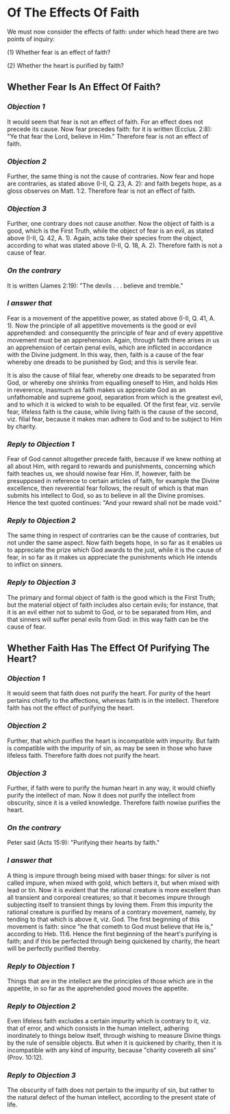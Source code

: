 # Of The Effects Of Faith

We must now consider the effects of faith: under which head there
are two points of inquiry:

(1) Whether fear is an effect of faith?

(2) Whether the heart is purified by faith?


## Whether Fear Is An Effect Of Faith?

### *Objection 1*
It would seem that fear is not an effect of faith. For
an effect does not precede its cause. Now fear precedes faith: for it
is written (Ecclus. 2:8): "Ye that fear the Lord, believe in Him."
Therefore fear is not an effect of faith.

### *Objection 2*
Further, the same thing is not the cause of contraries. Now
fear and hope are contraries, as stated above (I-II, Q. 23, A. 2):
and faith begets hope, as a gloss observes on Matt. 1:2. Therefore
fear is not an effect of faith.

### *Objection 3*
Further, one contrary does not cause another. Now the object
of faith is a good, which is the First Truth, while the object of
fear is an evil, as stated above (I-II, Q. 42, A. 1). Again, acts
take their species from the object, according to what was stated
above (I-II, Q. 18, A. 2). Therefore faith is not a cause of fear.

### *On the contrary*
It is written (James 2:19): "The devils . . .
believe and tremble."

### *I answer that*
Fear is a movement of the appetitive power, as
stated above (I-II, Q. 41, A. 1). Now the principle of all appetitive
movements is the good or evil apprehended: and consequently the
principle of fear and of every appetitive movement must be an
apprehension. Again, through faith there arises in us an apprehension
of certain penal evils, which are inflicted in accordance with the
Divine judgment. In this way, then, faith is a cause of the fear
whereby one dreads to be punished by God; and this is servile fear.

It is also the cause of filial fear, whereby one dreads to be
separated from God, or whereby one shrinks from equalling oneself to
Him, and holds Him in reverence, inasmuch as faith makes us appreciate
God as an unfathomable and supreme good, separation from which is the
greatest evil, and to which it is wicked to wish to be equalled. Of
the first fear, viz. servile fear, lifeless faith is the cause, while
living faith is the cause of the second, viz. filial fear, because it
makes man adhere to God and to be subject to Him by charity.

### *Reply to Objection 1*
Fear of God cannot altogether precede faith, because if
we knew nothing at all about Him, with regard to rewards and
punishments, concerning which faith teaches us, we should nowise fear
Him. If, however, faith be presupposed in reference to certain
articles of faith, for example the Divine excellence, then
reverential fear follows, the result of which is that man submits his
intellect to God, so as to believe in all the Divine promises. Hence
the text quoted continues: "And your reward shall not be made void."

### *Reply to Objection 2*
The same thing in respect of contraries can be the
cause of contraries, but not under the same aspect. Now faith begets
hope, in so far as it enables us to appreciate the prize which God
awards to the just, while it is the cause of fear, in so far as it
makes us appreciate the punishments which He intends to inflict on
sinners.

### *Reply to Objection 3*
The primary and formal object of faith is the good
which is the First Truth; but the material object of faith includes
also certain evils; for instance, that it is an evil either not to
submit to God, or to be separated from Him, and that sinners will
suffer penal evils from God: in this way faith can be the cause of
fear.

## Whether Faith Has The Effect Of Purifying The Heart?

### *Objection 1*
It would seem that faith does not purify the heart. For
purity of the heart pertains chiefly to the affections, whereas faith
is in the intellect. Therefore faith has not the effect of purifying
the heart.

### *Objection 2*
Further, that which purifies the heart is incompatible with
impurity. But faith is compatible with the impurity of sin, as may be
seen in those who have lifeless faith. Therefore faith does not
purify the heart.

### *Objection 3*
Further, if faith were to purify the human heart in any way,
it would chiefly purify the intellect of man. Now it does not purify
the intellect from obscurity, since it is a veiled knowledge.
Therefore faith nowise purifies the heart.

### *On the contrary*
Peter said (Acts 15:9): "Purifying their hearts by
faith."

### *I answer that*
A thing is impure through being mixed with baser
things: for silver is not called impure, when mixed with gold, which
betters it, but when mixed with lead or tin. Now it is evident that
the rational creature is more excellent than all transient and
corporeal creatures; so that it becomes impure through subjecting
itself to transient things by loving them. From this impurity the
rational creature is purified by means of a contrary movement,
namely, by tending to that which is above it, viz. God. The first
beginning of this movement is faith: since "he that cometh to God
must believe that He is," according to Heb. 11:6. Hence the first
beginning of the heart's purifying is faith; and if this be perfected
through being quickened by charity, the heart will be perfectly
purified thereby.

### *Reply to Objection 1*
Things that are in the intellect are the principles of
those which are in the appetite, in so far as the apprehended good
moves the appetite.

### *Reply to Objection 2*
Even lifeless faith excludes a certain impurity which
is contrary to it, viz. that of error, and which consists in the
human intellect, adhering inordinately to things below itself,
through wishing to measure Divine things by the rule of sensible
objects. But when it is quickened by charity, then it is incompatible
with any kind of impurity, because "charity covereth all sins" (Prov.
10:12).

### *Reply to Objection 3*
The obscurity of faith does not pertain to the impurity
of sin, but rather to the natural defect of the human intellect,
according to the present state of life.

